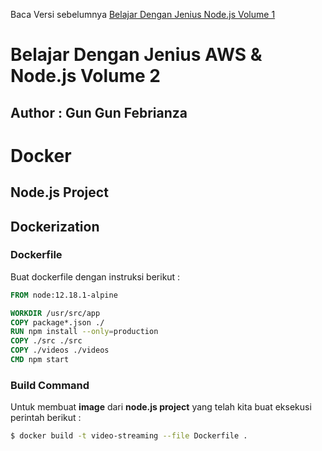 Baca Versi sebelumnya [Belajar Dengan Jenius Node.js Volume 1](https://github.com/gungunfebrianza/Belajar-Dengan-Jenius-AWS-Node.js)

# Belajar Dengan Jenius AWS & Node.js Volume 2
## Author : Gun Gun Febrianza



# Docker



## Node.js Project 

## Dockerization



### Dockerfile

Buat dockerfile dengan instruksi berikut :

```dockerfile
FROM node:12.18.1-alpine

WORKDIR /usr/src/app
COPY package*.json ./
RUN npm install --only=production
COPY ./src ./src
COPY ./videos ./videos
CMD npm start
```



### Build Command

Untuk membuat **image** dari **node.js project** yang telah kita buat eksekusi perintah berikut :

```bash
$ docker build -t video-streaming --file Dockerfile .
```

